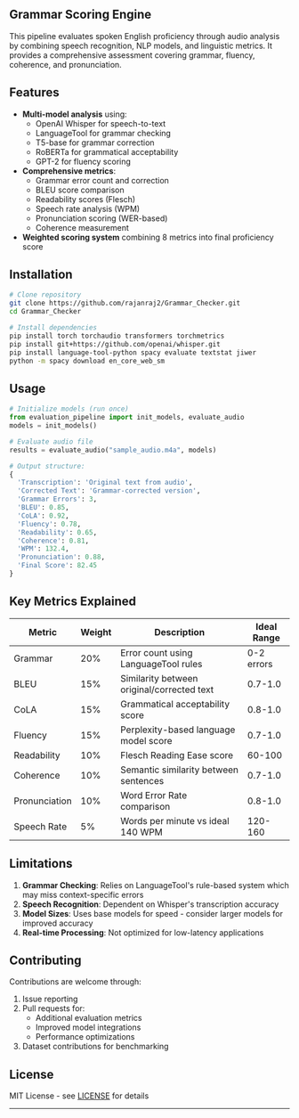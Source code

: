 ## Grammar Scoring Engine

This pipeline evaluates spoken English proficiency through audio analysis by combining speech recognition, NLP models, and linguistic metrics. It provides a comprehensive assessment covering grammar, fluency, coherence, and pronunciation.

## Features

- **Multi-model analysis** using:
  - OpenAI Whisper for speech-to-text
  - LanguageTool for grammar checking
  - T5-base for grammar correction
  - RoBERTa for grammatical acceptability
  - GPT-2 for fluency scoring
- **Comprehensive metrics**:
  - Grammar error count and correction
  - BLEU score comparison
  - Readability scores (Flesch)
  - Speech rate analysis (WPM)
  - Pronunciation scoring (WER-based)
  - Coherence measurement
- **Weighted scoring system** combining 8 metrics into final proficiency score

## Installation

```bash
# Clone repository
git clone https://github.com/rajanraj2/Grammar_Checker.git
cd Grammar_Checker

# Install dependencies
pip install torch torchaudio transformers torchmetrics
pip install git+https://github.com/openai/whisper.git
pip install language-tool-python spacy evaluate textstat jiwer
python -m spacy download en_core_web_sm
```

## Usage

```python
# Initialize models (run once)
from evaluation_pipeline import init_models, evaluate_audio
models = init_models()

# Evaluate audio file
results = evaluate_audio("sample_audio.m4a", models)

# Output structure:
{
  'Transcription': 'Original text from audio',
  'Corrected Text': 'Grammar-corrected version',
  'Grammar Errors': 3,
  'BLEU': 0.85,
  'CoLA': 0.92,
  'Fluency': 0.78,
  'Readability': 0.65,
  'Coherence': 0.81,
  'WPM': 132.4,
  'Pronunciation': 0.88,
  'Final Score': 82.45
}
```

## Key Metrics Explained

| Metric | Weight | Description | Ideal Range |
|--------|--------|-------------|-------------|
| Grammar | 20% | Error count using LanguageTool rules | 0-2 errors |
| BLEU | 15% | Similarity between original/corrected text | 0.7-1.0 |
| CoLA | 15% | Grammatical acceptability score | 0.8-1.0 |
| Fluency | 15% | Perplexity-based language model score | 0.7-1.0 |
| Readability | 10% | Flesch Reading Ease score | 60-100 |
| Coherence | 10% | Semantic similarity between sentences | 0.7-1.0 |
| Pronunciation | 10% | Word Error Rate comparison | 0.8-1.0 |
| Speech Rate | 5% | Words per minute vs ideal 140 WPM | 120-160 |

## Limitations

1. **Grammar Checking**: Relies on LanguageTool's rule-based system which may miss context-specific errors
2. **Speech Recognition**: Dependent on Whisper's transcription accuracy
3. **Model Sizes**: Uses base models for speed - consider larger models for improved accuracy
4. **Real-time Processing**: Not optimized for low-latency applications

## Contributing

Contributions are welcome through:
1. Issue reporting
2. Pull requests for:
   - Additional evaluation metrics
   - Improved model integrations
   - Performance optimizations
3. Dataset contributions for benchmarking

## License

MIT License - see [LICENSE](LICENSE) for details

---